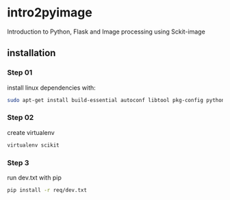 # intro2pyimage
Introduction to Python, Flask and Image processing using Sckit-image

## installation 

### Step 01

install linux dependencies with:

 ```bash
 sudo apt-get install build-essential autoconf libtool pkg-config python-opengl python-imaging python-pyrex python-pyside.qtopengl idle-python2.7 qt4-dev-tools qt4-designer libqtgui4 libqtcore4 libqt4-xml libqt4-test libqt4-script libqt4-network libqt4-dbus python-qt4 python-qt4-gl libgle3 python-dev libfreetype6-dev
 ```
 
 ### Step 02
 
 create virtualenv
 
 ```bash
 virtualenv scikit
 ```
 
 ### Step 3
 
 run dev.txt with pip
 
 ```bash
 pip install -r req/dev.txt
 ```

